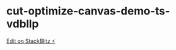 # cut-optimize-canvas-demo-ts-vdbllp

[Edit on StackBlitz ⚡️](https://stackblitz.com/edit/cut-optimize-canvas-demo-ts-vdbllp)
